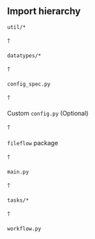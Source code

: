## Import hierarchy

`util/*`

🡑

`datatypes/*`

🡑

`config_spec.py`

🡑

Custom `config.py` (Optional)

🡑

`fileflow` package

🡑

`main.py`

🡑

`tasks/*`

🡑

`workflow.py`
